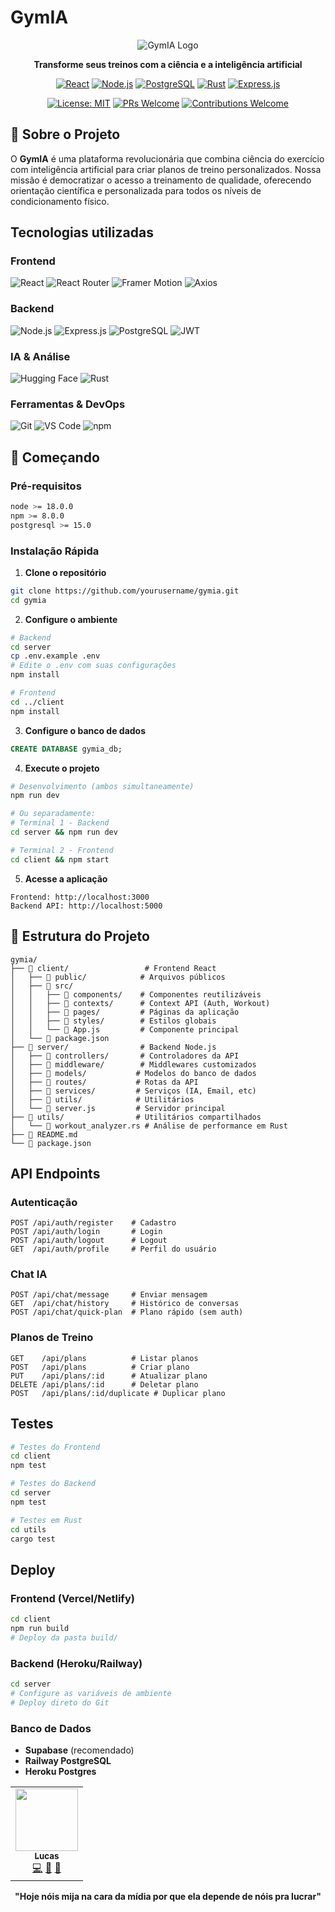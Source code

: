 ﻿# GymIA 

<div align="center">

![GymIA Logo](https://via.placeholder.com/200x80/6366f1/ffffff?text=GymIA)

**Transforme seus treinos com a ciência e a inteligência artificial**

[![React](https://img.shields.io/badge/React-18.2.0-61DAFB?style=for-the-badge&logo=react&logoColor=white)](https://reactjs.org/)
[![Node.js](https://img.shields.io/badge/Node.js-18.x-339933?style=for-the-badge&logo=node.js&logoColor=white)](https://nodejs.org/)
[![PostgreSQL](https://img.shields.io/badge/PostgreSQL-15.x-336791?style=for-the-badge&logo=postgresql&logoColor=white)](https://postgresql.org/)
[![Rust](https://img.shields.io/badge/Rust-1.70+-000000?style=for-the-badge&logo=rust&logoColor=white)](https://www.rust-lang.org/)
[![Express.js](https://img.shields.io/badge/Express.js-4.18-000000?style=for-the-badge&logo=express&logoColor=white)](https://expressjs.com/)

[![License: MIT](https://img.shields.io/badge/License-MIT-yellow.svg?style=for-the-badge)](https://opensource.org/licenses/MIT)
[![PRs Welcome](https://img.shields.io/badge/PRs-welcome-brightgreen.svg?style=for-the-badge)](http://makeapullrequest.com)
[![Contributions Welcome](https://img.shields.io/badge/contributions-welcome-brightgreen.svg?style=for-the-badge)](https://github.com/yourusername/gymia/issues)

</div>

## 🌟 Sobre o Projeto

O **GymIA** é uma plataforma revolucionária que combina ciência do exercício com inteligência artificial para criar planos de treino personalizados. Nossa missão é democratizar o acesso a treinamento de qualidade, oferecendo orientação científica e personalizada para todos os níveis de condicionamento físico.

## Tecnologias utilizadas

### **Frontend**
![React](https://img.shields.io/badge/React-18.2.0-61DAFB?style=flat-square&logo=react)
![React Router](https://img.shields.io/badge/React_Router-6.8-CA4245?style=flat-square&logo=react-router)
![Framer Motion](https://img.shields.io/badge/Framer_Motion-10.0-0055FF?style=flat-square&logo=framer)
![Axios](https://img.shields.io/badge/Axios-1.3-5A29E4?style=flat-square&logo=axios)

### **Backend**
![Node.js](https://img.shields.io/badge/Node.js-18.x-339933?style=flat-square&logo=node.js)
![Express.js](https://img.shields.io/badge/Express.js-4.18-000000?style=flat-square&logo=express)
![PostgreSQL](https://img.shields.io/badge/PostgreSQL-15.x-336791?style=flat-square&logo=postgresql)
![JWT](https://img.shields.io/badge/JWT-9.0-000000?style=flat-square&logo=json-web-tokens)

### **IA & Análise**
![Hugging Face](https://img.shields.io/badge/Hugging_Face-Transformers-FFD21E?style=flat-square&logo=huggingface)
![Rust](https://img.shields.io/badge/Rust-1.70+-000000?style=flat-square&logo=rust)

### **Ferramentas & DevOps**
![Git](https://img.shields.io/badge/Git-F05032?style=flat-square&logo=git&logoColor=white)
![VS Code](https://img.shields.io/badge/VS_Code-007ACC?style=flat-square&logo=visual-studio-code)
![npm](https://img.shields.io/badge/npm-CB3837?style=flat-square&logo=npm)

## 🚀 Começando

### **Pré-requisitos**

```bash
node >= 18.0.0
npm >= 8.0.0
postgresql >= 15.0
```

### **Instalação Rápida**

1. **Clone o repositório**
```bash
git clone https://github.com/yourusername/gymia.git
cd gymia
```

2. **Configure o ambiente**
```bash
# Backend
cd server
cp .env.example .env
# Edite o .env com suas configurações
npm install

# Frontend
cd ../client
npm install
```

3. **Configure o banco de dados**
```sql
CREATE DATABASE gymia_db;
```

4. **Execute o projeto**
```bash
# Desenvolvimento (ambos simultaneamente)
npm run dev

# Ou separadamente:
# Terminal 1 - Backend
cd server && npm run dev

# Terminal 2 - Frontend  
cd client && npm start
```

5. **Acesse a aplicação**
```
Frontend: http://localhost:3000
Backend API: http://localhost:5000
```

## 📁 Estrutura do Projeto

```
gymia/
├── 📁 client/                 # Frontend React
│   ├── 📁 public/            # Arquivos públicos
│   ├── 📁 src/
│   │   ├── 📁 components/    # Componentes reutilizáveis
│   │   ├── 📁 contexts/      # Context API (Auth, Workout)
│   │   ├── 📁 pages/         # Páginas da aplicação
│   │   ├── 📁 styles/        # Estilos globais
│   │   └── 📄 App.js         # Componente principal
│   └── 📄 package.json
├── 📁 server/                # Backend Node.js
│   ├── 📁 controllers/       # Controladores da API
│   ├── 📁 middleware/        # Middlewares customizados
│   ├── 📁 models/           # Modelos do banco de dados
│   ├── 📁 routes/           # Rotas da API
│   ├── 📁 services/         # Serviços (IA, Email, etc)
│   ├── 📁 utils/            # Utilitários
│   └── 📄 server.js         # Servidor principal
├── 📁 utils/                # Utilitários compartilhados
│   └── 📄 workout_analyzer.rs # Análise de performance em Rust
├── 📄 README.md
└── 📄 package.json
```




## API Endpoints

### **Autenticação**
```http
POST /api/auth/register    # Cadastro
POST /api/auth/login       # Login
POST /api/auth/logout      # Logout
GET  /api/auth/profile     # Perfil do usuário
```

### **Chat IA**
```http
POST /api/chat/message     # Enviar mensagem
GET  /api/chat/history     # Histórico de conversas
POST /api/chat/quick-plan  # Plano rápido (sem auth)
```

### **Planos de Treino**
```http
GET    /api/plans          # Listar planos
POST   /api/plans          # Criar plano
PUT    /api/plans/:id      # Atualizar plano
DELETE /api/plans/:id      # Deletar plano
POST   /api/plans/:id/duplicate # Duplicar plano
```

## Testes

```bash
# Testes do Frontend
cd client
npm test

# Testes do Backend
cd server
npm test

# Testes em Rust
cd utils
cargo test
```

## Deploy

### **Frontend (Vercel/Netlify)**
```bash
cd client
npm run build
# Deploy da pasta build/
```

### **Backend (Heroku/Railway)**
```bash
cd server
# Configure as variáveis de ambiente
# Deploy direto do Git
```

### **Banco de Dados**
- **Supabase** (recomendado)
- **Railway PostgreSQL**
- **Heroku Postgres**

<table>
  <tr>
    <td align="center">
      <a href="https://github.com/lucsnobre">
        <img src="https://github.com/lucsnobre.png" width="100px;" alt=""/>
        <br />
        <sub><b>Lucas</b></sub>
      </a>
      <br />
      <a href="https://github.com/yourusername/gymia/commits?author=lucsnobre" title="Code">💻</a>
      <a href="#design-lucsnobre" title="Design">🎨</a>
      <a href="#ideas-lucsnobre" title="Ideas">🤔</a>
    </td>
  </tr>
</table>

<div align="center">

**"Hoje nóis mija na cara da mídia por que ela depende de nóis pra lucrar"**

</div>



